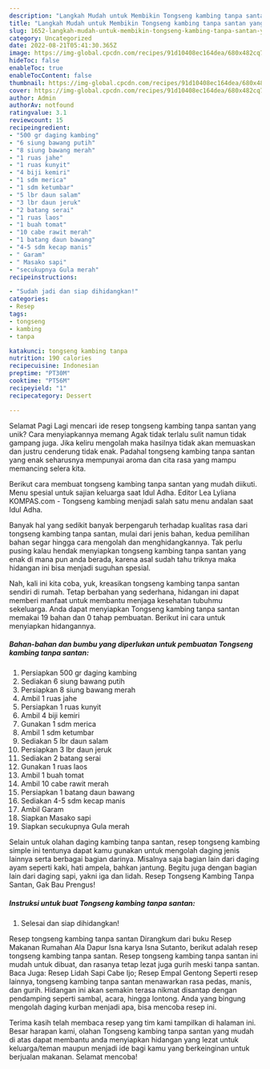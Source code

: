 ```yaml
---
description: "Langkah Mudah untuk Membikin Tongseng kambing tanpa santan yang Lezat Sekali, Mengugah Selera"
title: "Langkah Mudah untuk Membikin Tongseng kambing tanpa santan yang Lezat Sekali, Mengugah Selera"
slug: 1652-langkah-mudah-untuk-membikin-tongseng-kambing-tanpa-santan-yang-lezat-sekali-mengugah-selera
category: Uncategorized
date: 2022-08-21T05:41:30.365Z
image: https://img-global.cpcdn.com/recipes/91d10408ec164dea/680x482cq70/tongseng-kambing-tanpa-santan-foto-resep-utama.jpg
hideToc: false
enableToc: true
enableTocContent: false
thumbnail: https://img-global.cpcdn.com/recipes/91d10408ec164dea/680x482cq70/tongseng-kambing-tanpa-santan-foto-resep-utama.jpg
cover: https://img-global.cpcdn.com/recipes/91d10408ec164dea/680x482cq70/tongseng-kambing-tanpa-santan-foto-resep-utama.jpg
author: Admin
authorAv: notfound
ratingvalue: 3.1
reviewcount: 15
recipeingredient:
- "500 gr daging kambing"
- "6 siung bawang putih"
- "8 siung bawang merah"
- "1 ruas jahe"
- "1 ruas kunyit"
- "4 biji kemiri"
- "1 sdm merica"
- "1 sdm ketumbar"
- "5 lbr daun salam"
- "3 lbr daun jeruk"
- "2 batang serai"
- "1 ruas laos"
- "1 buah tomat"
- "10 cabe rawit merah"
- "1 batang daun bawang"
- "4-5 sdm kecap manis"
- " Garam"
- " Masako sapi"
- "secukupnya Gula merah"
recipeinstructions:

- "Sudah jadi dan siap dihidangkan!"
categories:
- Resep
tags:
- tongseng
- kambing
- tanpa

katakunci: tongseng kambing tanpa 
nutrition: 190 calories
recipecuisine: Indonesian
preptime: "PT30M"
cooktime: "PT56M"
recipeyield: "1"
recipecategory: Dessert

---
```



Selamat Pagi Lagi mencari ide resep tongseng kambing tanpa santan yang unik? Cara menyiapkannya memang Agak tidak terlalu sulit namun tidak gampang juga. Jika keliru mengolah maka hasilnya tidak akan memuaskan dan justru cenderung tidak enak. Padahal tongseng kambing tanpa santan yang enak seharusnya mempunyai aroma dan cita rasa yang mampu memancing selera kita.


Berikut cara membuat tongseng kambing tanpa santan yang mudah diikuti. Menu spesial untuk sajian keluarga saat Idul Adha. Editor Lea Lyliana KOMPAS.com - Tongseng kambing menjadi salah satu menu andalan saat Idul Adha.

Banyak hal yang sedikit banyak berpengaruh terhadap kualitas rasa dari tongseng kambing tanpa santan, mulai dari jenis bahan, kedua pemilihan bahan segar hingga cara mengolah dan menghidangkannya. Tak perlu pusing kalau hendak menyiapkan tongseng kambing tanpa santan yang enak di mana pun anda berada, karena asal sudah tahu triknya maka hidangan ini bisa menjadi suguhan spesial.


Nah, kali ini kita coba, yuk, kreasikan tongseng kambing tanpa santan sendiri di rumah. Tetap berbahan yang sederhana, hidangan ini dapat memberi manfaat untuk membantu menjaga kesehatan tubuhmu sekeluarga. Anda dapat menyiapkan Tongseng kambing tanpa santan memakai 19 bahan dan 0 tahap pembuatan. Berikut ini cara untuk menyiapkan hidangannya.

<!--inarticleads1-->

##### Bahan-bahan dan bumbu yang diperlukan untuk pembuatan Tongseng kambing tanpa santan:

1. Persiapkan 500 gr daging kambing
1. Sediakan 6 siung bawang putih
1. Persiapkan 8 siung bawang merah
1. Ambil 1 ruas jahe
1. Persiapkan 1 ruas kunyit
1. Ambil 4 biji kemiri
1. Gunakan 1 sdm merica
1. Ambil 1 sdm ketumbar
1. Sediakan 5 lbr daun salam
1. Persiapkan 3 lbr daun jeruk
1. Sediakan 2 batang serai
1. Gunakan 1 ruas laos
1. Ambil 1 buah tomat
1. Ambil 10 cabe rawit merah
1. Persiapkan 1 batang daun bawang
1. Sediakan 4-5 sdm kecap manis
1. Ambil  Garam
1. Siapkan  Masako sapi
1. Siapkan secukupnya Gula merah


Selain untuk olahan daging kambing tanpa santan, resep tongseng kambing simple ini tentunya dapat kamu gunakan untuk mengolah daging jenis lainnya serta berbagai bagian darinya. Misalnya saja bagian lain dari daging ayam seperti kaki, hati ampela, bahkan jantung. Begitu juga dengan bagian lain dari daging sapi, yakni iga dan lidah. Resep Tongseng Kambing Tanpa Santan, Gak Bau Prengus! 

<!--inarticleads2-->

##### Instruksi untuk buat Tongseng kambing tanpa santan:


1. Selesai dan siap dihidangkan!

Resep tongseng kambing tanpa santan Dirangkum dari buku Resep Makanan Rumahan Ala Dapur Isna karya Isna Sutanto, berikut adalah resep tongseng kambing tanpa santan. Resep tongseng kambing tanpa santan ini mudah untuk dibuat, dan rasanya tetap lezat juga gurih meski tanpa santan. Baca Juga: Resep Lidah Sapi Cabe Ijo; Resep Empal Gentong Seperti resep lainnya, tongseng kambing tanpa santan menawarkan rasa pedas, manis, dan gurih. Hidangan ini akan semakin terasa nikmat disantap dengan pendamping seperti sambal, acara, hingga lontong. Anda yang bingung mengolah daging kurban menjadi apa, bisa mencoba resep ini. 

Terima kasih telah membaca resep yang tim kami tampilkan di halaman ini. Besar harapan kami, olahan Tongseng kambing tanpa santan yang mudah di atas dapat membantu anda menyiapkan hidangan yang lezat untuk keluarga/teman maupun menjadi ide bagi kamu yang berkeinginan untuk berjualan makanan. Selamat mencoba!
